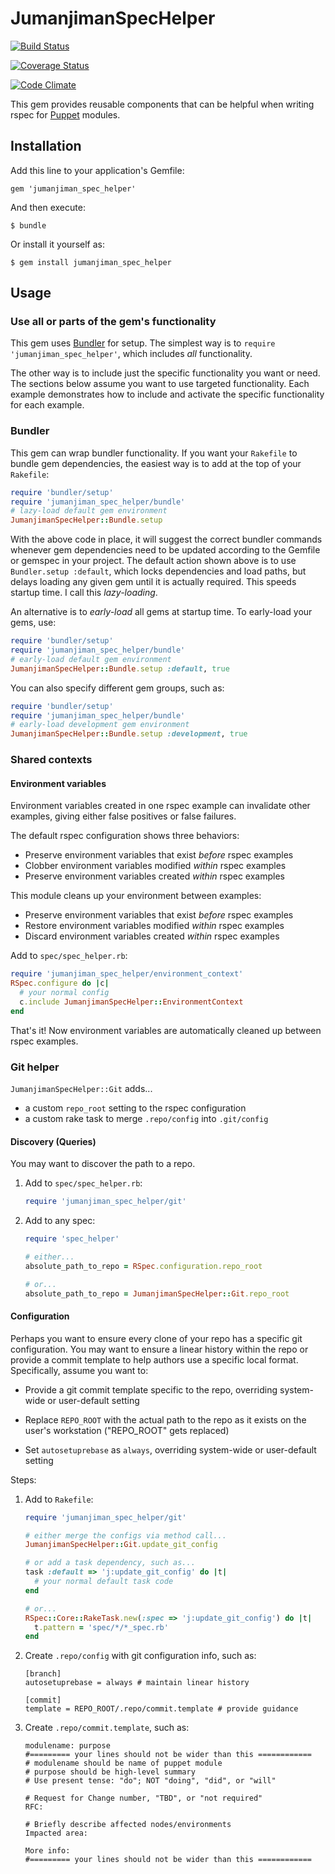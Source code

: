 # JumanjimanSpecHelper

[![Build Status](https://travis-ci.org/jumanjiman/jumanjiman_spec_helper.png?branch=master)](https://travis-ci.org/jumanjiman/jumanjiman_spec_helper)

[![Coverage Status](https://coveralls.io/repos/jumanjiman/jumanjiman_spec_helper/badge.png?branch=master)](https://coveralls.io/r/jumanjiman/jumanjiman_spec_helper)

[![Code Climate](https://codeclimate.com/github/jumanjiman/jumanjiman_spec_helper.png)](https://codeclimate.com/github/jumanjiman/jumanjiman_spec_helper)

This gem provides reusable components that can be helpful when
writing rspec for [Puppet](https://puppetlabs.com/puppet/what-is-puppet/)
modules.

## Installation

Add this line to your application's Gemfile:

    gem 'jumanjiman_spec_helper'

And then execute:

    $ bundle

Or install it yourself as:

    $ gem install jumanjiman_spec_helper

## Usage

### Use all or parts of the gem's functionality

This gem uses [Bundler](http://gembundler.com/) for setup.
The simplest way is to `require 'jumanjiman_spec_helper'`,
which includes *all* functionality.

The other way is to include just the specific functionality
you want or need. The sections below assume you want to use
targeted functionality. Each example demonstrates how to include
and activate the specific functionality for each example.

### Bundler

This gem can wrap bundler functionality. If you want your
`Rakefile` to bundle gem dependencies, the easiest way is to
add at the top of your `Rakefile`:

```ruby
require 'bundler/setup'
require 'jumanjiman_spec_helper/bundle'
# lazy-load default gem environment
JumanjimanSpecHelper::Bundle.setup
```

With the above code in place, it will suggest the correct bundler
commands whenever gem dependencies need to be updated according
to the Gemfile or gemspec in your project. The default action
shown above is to use `Bundler.setup :default`, which locks
dependencies and load paths, but delays loading any given gem
until it is actually required. This speeds startup time.
I call this *lazy-loading*.

An alternative is to *early-load* all gems at startup time.
To early-load your gems, use:

```ruby
require 'bundler/setup'
require 'jumanjiman_spec_helper/bundle'
# early-load default gem environment
JumanjimanSpecHelper::Bundle.setup :default, true
```

You can also specify different gem groups, such as:

```ruby
require 'bundler/setup'
require 'jumanjiman_spec_helper/bundle'
# early-load development gem environment
JumanjimanSpecHelper::Bundle.setup :development, true
```

### Shared contexts

#### Environment variables

Environment variables created in one rspec example can invalidate
other examples, giving either false positives or false failures.

The default rspec configuration shows three behaviors:

* Preserve environment variables that exist *before* rspec examples
* Clobber environment variables modified *within* rspec examples
* Preserve environment variables created *within* rspec examples

This module cleans up your environment between examples:

* Preserve environment variables that exist *before* rspec examples
* Restore environment variables modified *within* rspec examples
* Discard environment variables created *within* rspec examples

Add to `spec/spec_helper.rb`:

```ruby
require 'jumanjiman_spec_helper/environment_context'
RSpec.configure do |c|
  # your normal config
  c.include JumanjimanSpecHelper::EnvironmentContext
end
```

That's it! Now environment variables are automatically
cleaned up between rspec examples.

### Git helper

`JumanjimanSpecHelper::Git` adds...

* a custom `repo_root` setting to the rspec configuration
* a custom rake task to merge `.repo/config` into `.git/config`

#### Discovery (Queries)

You may want to discover the path to a repo.

1. Add to `spec/spec_helper.rb`:

   ```ruby
   require 'jumanjiman_spec_helper/git'
   ```

2. Add to any spec:

   ```ruby
   require 'spec_helper'

   # either...
   absolute_path_to_repo = RSpec.configuration.repo_root

   # or...
   absolute_path_to_repo = JumanjimanSpecHelper::Git.repo_root
   ```

#### Configuration

Perhaps you want to ensure every clone of your repo has
a specific git configuration. You may want to ensure a
linear history within the repo or provide a commit template
to help authors use a specific local format. Specifically,
assume you want to:

* Provide a git commit template specific to the repo,
  overriding system-wide or user-default setting

* Replace `REPO_ROOT` with the actual path to the repo as it
  exists on the user's workstation ("REPO_ROOT" gets replaced)

* Set `autosetuprebase` as `always`,
  overriding system-wide or user-default setting

Steps:

1. Add to `Rakefile`:

   ```ruby
   require 'jumanjiman_spec_helper/git'

   # either merge the configs via method call...
   JumanjimanSpecHelper::Git.update_git_config

   # or add a task dependency, such as...
   task :default => 'j:update_git_config' do |t|
     # your normal default task code
   end

   # or...
   RSpec::Core::RakeTask.new(:spec => 'j:update_git_config') do |t|
     t.pattern = 'spec/*/*_spec.rb'
   end
   ```

2. Create `.repo/config` with git configuration info, such as:

   ```
   [branch]
   autosetuprebase = always # maintain linear history

   [commit]
   template = REPO_ROOT/.repo/commit.template # provide guidance
   ```

3. Create `.repo/commit.template`, such as:

   ```
   modulename: purpose
   #========= your lines should not be wider than this ============
   # modulename should be name of puppet module
   # purpose should be high-level summary
   # Use present tense: "do"; NOT "doing", "did", or "will"

   # Request for Change number, "TBD", or "not required"
   RFC:

   # Briefly describe affected nodes/environments
   Impacted area:

   More info:
   #========= your lines should not be wider than this ============
   ```
